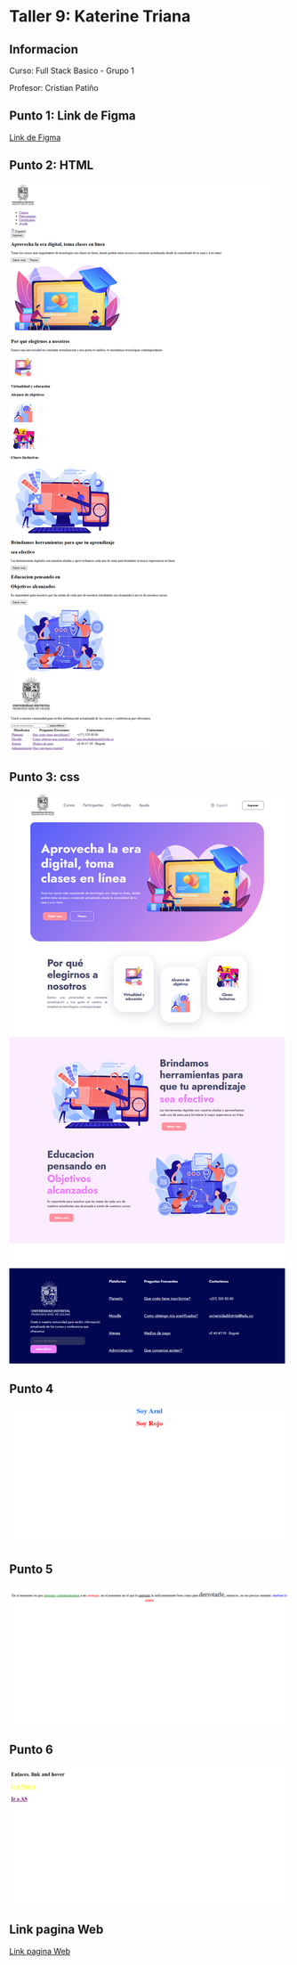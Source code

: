 <h1>Taller 9: Katerine Triana</h1>

<h2>Informacion</h2>
<p>Curso: Full Stack Basico - Grupo 1</p>
<p>Profesor: Cristian Patiño</p>

<h2>Punto 1: Link de Figma</h2>
<a href="https://www.figma.com/file/QDUJ3G0cRozozbcmGZHL7G/Katerine-Triana-Figma-Exercise?type=design&node-id=6%3A1246&t=NVSzBQTxOAV4UjZg-1"> Link de Figma</a> 

<h2>Punto 2: HTML</h2>
<img src="./Public/Images/html.png" alt="html"> 

<h2>Punto 3: css</h2>
<img src="./Public/Images/css.png.png" alt="css"> 

<h2>Punto 4</h2>
<img src="./Public/Images/desarrollo-punto-4.png" alt="punto4">

<h2>Punto 5</h2>
<img src="./Public/Images/desarrollo-punto-5.png" alt="punto5">

<h2>Punto 6</h2>
<img src="./Public/Images/desarrollo-punto-6.png" alt="punto6">

<h2>Link pagina Web</h2>
<a href="https://katerinetriana14.github.io/talle-9-full-stack/"> Link pagina Web</a> 
